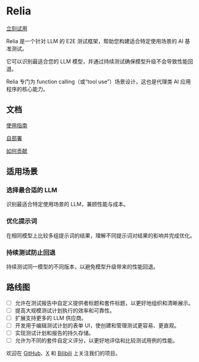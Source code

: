 # Relia

[立刻试用](https://relia.dev/)

Relia 是一个针对 LLM 的 E2E 测试框架，帮助您构建适合特定使用场景的 AI 基准测试。

它可以识别最适合您的 LLM 模型，并通过持续测试确保模型升级不会导致性能回退。

Relia 专门为 function calling（或“tool use”）场景设计，这也是代理类 AI 应用程序的核心能力。

## 文档

[使用指南](./docs/guide.zh-CN.md)

[自部署](./docs/deployment.zh-CN.md)

[如何贡献](./docs/contributing.zh-CN.md)

## 适用场景

### 选择最合适的 LLM

识别最适合特定使用场景的 LLM，兼顾性能与成本。

### 优化提示词

在相同模型上比较多组提示词的结果，理解不同提示词对结果的影响并完成优化。

### 持续测试防止回退

持续测试同一模型的不同版本，以避免模型升级带来的性能回退。

## 路线图

- [ ] 允许在测试报告中自定义提供者标题和套件标题，以更好地组织和清晰展示。
- [ ] 提高大规模测试计划执行的效率和可靠性。
- [ ] 扩展支持更多的 LLM 供应商。
- [ ] 开发用于编辑测试计划的表单 UI，使创建和管理测试更容易、更直观。
- [ ] 实现测试计划和报告的持久存储。
- [ ] 允许为不同的套件自定义评分，以更好地评估和比较测试用例的性能。

欢迎在 [GitHub](https://github.com/Yuyz0112/relia)、[X](https://x.com/Aryu0112) 和 [Bilibili](https://space.bilibili.com/489667127) 上关注我们的项目。
